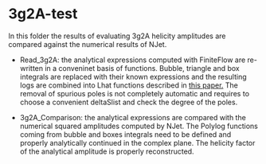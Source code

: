 # 3g2A-test
In this folder the results of evaluating 3g2A helicity amplitudes are compared against the numerical results of NJet.

* Read_3g2A: the analytical expressions computed with FiniteFlow are re-written in a conveninet basis of functions. Bubble, triangle and box integrals are replaced with their known expressions and the resulting logs are combined into Lhat functions described in [this paper.](https://arxiv.org/abs/1605.02172) The removal of spurious poles is not completely automatic and requires to choose a convenient deltaSlist and check the degree of the poles.

* 3g2A_Comparison: the analytical expressions are compared with the numerical squared amplitudes computed by NJet. The Polylog functions coming from bubble and boxes integrals need to be defined and properly analytically continued in the complex plane. The helicity factor of the analytical amplitude is properly reconstructed.

